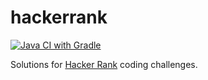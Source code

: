 # hackerrank

[![Java CI with Gradle](https://github.com/fritaly/hackerrank/actions/workflows/gradle.yml/badge.svg)](https://github.com/fritaly/hackerrank/actions/workflows/gradle.yml)

Solutions for [Hacker Rank](https://www.hackerrank.com/) coding challenges.
